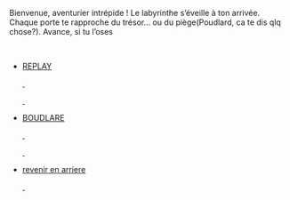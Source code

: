 Bienvenue, aventurier intrépide ! Le labyrinthe s’éveille à ton arrivée. Chaque porte te rapproche du trésor… ou du piège(Poudlard, ca te dis qlq chose?). Avance, si tu l’oses




<ul>

&nbsp; <li><a href="entree\_play.md">REPLAY</li>      

&nbsp; </ul>

<ul>

&nbsp; <li><a href="boudlare.md">BOUDLARE</li>      

&nbsp; </ul>

<ul>

&nbsp; <li><a href="la_chambre_de_yasmine.md">revenir en arriere</li>      

&nbsp; </ul>

